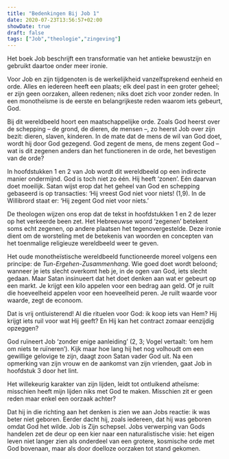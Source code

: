 ```yaml
---
title: "Bedenkingen Bij Job 1"
date: 2020-07-23T13:56:57+02:00
showDate: true
draft: false
tags: ["Job","theologie","zingeving"]
---
```


Het boek Job beschrijft een transformatie van het antieke bewustzijn en gebruikt daartoe onder meer ironie.    

Voor Job en zijn tijdgenoten is de werkelijkheid vanzelfsprekend eenheid en orde. Alles en iedereen heeft een plaats; elk deel past in een groter geheel; er zijn geen oorzaken, alleen redenen; niks doet zich voor zonder reden. In een monotheïsme is de eerste en belangrijkeste reden waarom iets gebeurt, God.  

Bij dit wereldbeeld hoort een maatschappelijke orde. Zoals God heerst over de schepping  – de grond, de dieren, de mensen –, zo heerst Job over zijn bezit: dieren, slaven, kinderen. In de mate dat de mens de wil van God doet, wordt hij door God gezegend. God zegent de mens, de mens zegent God – wat is dit zegenen anders dan het functioneren in de orde, het bevestigen van de orde? 

In hoofdstukken 1 en 2 van Job wordt dit wereldbeeld op een indirecte manier ondermijnd. God is toch niet zo één. Hij heeft ‘zonen’. Eén daarvan doet moeilijk. Satan wijst erop dat het geheel van God en schepping gebaseerd is op transacties: ‘Hij vreest God niet voor niets! (1,9). In de Willibrord staat er: ‘Hij zegent God niet voor niets.’ 

De theologen wijzen ons erop dat de tekst in hoofdstukken 1 en 2 de lezer op het verkeerde been zet. Het Hebreeuwse woord ‘zegenen’ betekent soms echt zegenen, op andere plaatsen het tegenovergestelde. Deze ironie dient om de worsteling met de betekenis van woorden en concepten van het toenmalige religieuze wereldbeeld weer te geven.   

Het oude monotheïstische wereldbeeld functioneerde moreel volgens een principe: de *Tun-Ergehen-Zusammenhang*. Wie goed doet wordt beloond; wanneer je iets slecht overkomt heb je, in de ogen van God, iets slecht gedaan. Maar Satan insinueert dat het doet denken aan wat er gebeurt op een markt. Je krijgt een kilo appelen voor een bedrag aan geld. Of je ruilt die hoeveelheid appelen voor een hoeveelheid peren. Je ruilt waarde voor waarde, zegt de econoom.  

Dat is vrij ontluisterend! Al die rituelen voor God: ik koop iets van Hem? Hij krijgt iets ruil voor wat Hij geeft? En Hij kan het contract zomaar eenzijdig opzeggen?

God ruïneert Job ‘zonder enige aanleiding’ (2, 3; Vogel vertaalt: ‘om hem om niets te ruïneren’). Kijk maar hoe lang hij het nog volhoudt om een gewillige gelovige te zijn, daagt zoon Satan vader God uit. Na een opmerking van zijn vrouw en de aankomst van zijn vrienden, gaat Job in hoofdstuk 3 door het lint.  

Het willekeurig karakter van zijn lijden, leidt tot ontluikend atheïsme: misschien heeft mijn lijden niks met God te maken. Misschien zit er geen reden maar enkel een oorzaak achter? 

Dat hij in die richting aan het denken is zien we aan Jobs reactie: ik was beter niet geboren. Eerder dacht hij, zoals iedereen, dat hij was geboren omdat God het wilde. Job is Zijn schepsel. Jobs verwerping van Gods handelen zet de deur op een kier naar een naturalistische visie: het eigen leven niet langer zien als onderdeel van een grotere, kosmische orde met God bovenaan, maar als door doelloze oorzaken tot stand gekomen. 

